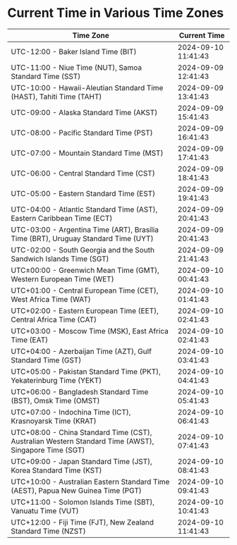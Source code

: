 # Current Time in Various Time Zones

| Time Zone | Current Time |
|-----------|--------------|
| UTC-12:00 - Baker Island Time (BIT) | 2024-09-10 11:41:43 |
| UTC-11:00 - Niue Time (NUT), Samoa Standard Time (SST) | 2024-09-09 12:41:43 |
| UTC-10:00 - Hawaii-Aleutian Standard Time (HAST), Tahiti Time (TAHT) | 2024-09-09 13:41:43 |
| UTC-09:00 - Alaska Standard Time (AKST) | 2024-09-09 15:41:43 |
| UTC-08:00 - Pacific Standard Time (PST) | 2024-09-09 16:41:43 |
| UTC-07:00 - Mountain Standard Time (MST) | 2024-09-09 17:41:43 |
| UTC-06:00 - Central Standard Time (CST) | 2024-09-09 18:41:43 |
| UTC-05:00 - Eastern Standard Time (EST) | 2024-09-09 19:41:43 |
| UTC-04:00 - Atlantic Standard Time (AST), Eastern Caribbean Time (ECT) | 2024-09-09 20:41:43 |
| UTC-03:00 - Argentina Time (ART), Brasília Time (BRT), Uruguay Standard Time (UYT) | 2024-09-09 20:41:43 |
| UTC-02:00 - South Georgia and the South Sandwich Islands Time (SGT) | 2024-09-09 21:41:43 |
| UTC±00:00 - Greenwich Mean Time (GMT), Western European Time (WET) | 2024-09-10 00:41:43 |
| UTC+01:00 - Central European Time (CET), West Africa Time (WAT) | 2024-09-10 01:41:43 |
| UTC+02:00 - Eastern European Time (EET), Central Africa Time (CAT) | 2024-09-10 02:41:43 |
| UTC+03:00 - Moscow Time (MSK), East Africa Time (EAT) | 2024-09-10 02:41:43 |
| UTC+04:00 - Azerbaijan Time (AZT), Gulf Standard Time (GST) | 2024-09-10 03:41:43 |
| UTC+05:00 - Pakistan Standard Time (PKT), Yekaterinburg Time (YEKT) | 2024-09-10 04:41:43 |
| UTC+06:00 - Bangladesh Standard Time (BST), Omsk Time (OMST) | 2024-09-10 05:41:43 |
| UTC+07:00 - Indochina Time (ICT), Krasnoyarsk Time (KRAT) | 2024-09-10 06:41:43 |
| UTC+08:00 - China Standard Time (CST), Australian Western Standard Time (AWST), Singapore Time (SGT) | 2024-09-10 07:41:43 |
| UTC+09:00 - Japan Standard Time (JST), Korea Standard Time (KST) | 2024-09-10 08:41:43 |
| UTC+10:00 - Australian Eastern Standard Time (AEST), Papua New Guinea Time (PGT) | 2024-09-10 09:41:43 |
| UTC+11:00 - Solomon Islands Time (SBT), Vanuatu Time (VUT) | 2024-09-10 10:41:43 |
| UTC+12:00 - Fiji Time (FJT), New Zealand Standard Time (NZST) | 2024-09-10 11:41:43 |

